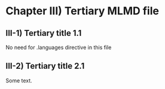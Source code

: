 # Chapter III) Tertiary MLMD file<A id="a10"></A>

## III-1) Tertiary title 1.1<A id="a11"></A>

No need for .languages directive in this file

## III-2) Tertiary title 2.1<A id="a12"></A>

Some text.
